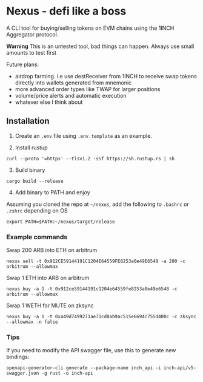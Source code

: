 # Nexus - defi like a boss

A CLI tool for buying/selling tokens on EVM chains using the 1INCH Aggregator protocol.

**Warning**
This is an untested tool, bad things can happen. Always use small amounts to test first

Future plans:

- airdrop farming. i.e use destReceiver from 1INCH to receive swap tokens directly into wallets generated from mnemonic
- more advanced order types like TWAP for larger positions
- volume/price alerts and automatic execution
- whatever else I think about

## Installation

1. Create an `.env` file using `.env.template` as an example.

2. Install rustup

```
curl --proto '=https' --tlsv1.2 -sSf https://sh.rustup.rs | sh
```

3. Build binary

```
cargo build --release
```

4. Add binary to PATH and enjoy

Assuming you cloned the repo at `~/nexus`, add the following to `.bashrc` or `.zshrc` depending on OS

```
export PATH=$PATH:~/nexus/target/release
```

### Example commands

Swap 200 ARB into ETH on arbitrum

```
nexus sell -t 0x912CE59144191C1204E64559FE8253a0e49E6548 -a 200 -c arbitrum --allowmax
```

Swap 1 ETH into ARB on arbitrum

```
nexus buy -a 1 -t 0x912ce59144191c1204e64559fe8253a0e49e6548 -c arbitrum --allowmax
```

Swap 1 WETH for MUTE on zksync

```
nexus buy -a 1 -t 0xa49d7499271ae71cd8ab9ac515e6694c755d400c -c zksync --allowmax -n false
```

### Tips

If you need to modify the API swagger file, use this to generate new bindings:

```
openapi-generator-cli generate --package-name inch_api -i inch-api/v5-swagger.json -g rust -o inch-api
```
